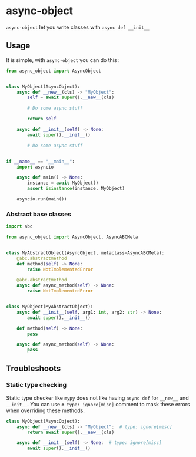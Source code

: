 # async-object
`async-object` let you write classes with `async def __init__`

## Usage
It is simple, with `async-object` you can do this :
```py
from async_object import AsyncObject


class MyObject(AsyncObject):
    async def __new__(cls) -> "MyObject":
        self = await super().__new__(cls)

        # Do some async stuff

        return self

    async def __init__(self) -> None:
        await super().__init__()

        # Do some async stuff


if __name__ == "__main__":
    import asyncio

    async def main() -> None:
        instance = await MyObject()
        assert isinstance(instance, MyObject)

    asyncio.run(main())
```

### Abstract base classes
```py
import abc

from async_object import AsyncObject, AsyncABCMeta


class MyAbstractObject(AsyncObject, metaclass=AsyncABCMeta):
    @abc.abstractmethod
    def method(self) -> None:
        raise NotImplementedError

    @abc.abstractmethod
    async def async_method(self) -> None:
        raise NotImplementedError


class MyObject(MyAbstractObject):
    async def __init__(self, arg1: int, arg2: str) -> None:
        await super().__init__()

    def method(self) -> None:
        pass

    async def async_method(self) -> None:
        pass
```

## Troubleshoots

### Static type checking

Static type checker like `mypy` does not like having `async def` for `__new__` and `__init__`. You can use `# type: ignore[misc]` comment to mask these errors when overriding these methods.
```py
class MyObject(AsyncObject):
    async def __new__(cls) -> "MyObject":  # type: ignore[misc]
        return await super().__new__(cls)

    async def __init__(self) -> None:  # type: ignore[misc]
        await super().__init__()
```
